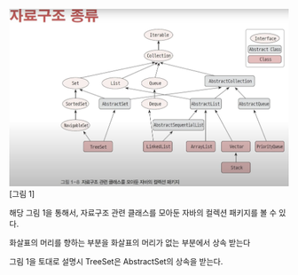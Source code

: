 ![alt text](image.png)
[그림 1]

해당 그림 1을 통해서, 자료구조 관련 클래스를 모아둔 자바의 컬렉션 패키지를 볼 수 있다. 

화살표의 머리를 향하는 부분을 화살표의 머리가 없는 부분에서 상속 받는다 

그림 1을 토대로 설명시 TreeSet은 AbstractSet의 상속을 받는다. 